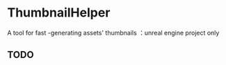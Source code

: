 # ThumbnailHelper
A tool for fast -generating assets' thumbnails ：unreal engine project only 

## TODO
